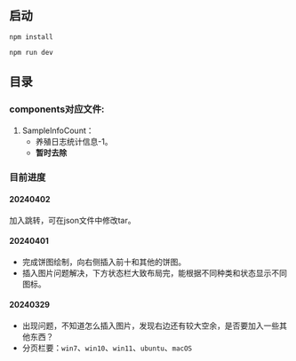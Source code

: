 ## 启动

` npm install `

` npm run dev `

## 目录

### components对应文件: 

1. SampleInfoCount：
   - 养殖日志统计信息-1。
   - **暂时去除**

### 目前进度

#### 20240402

加入跳转，可在json文件中修改tar。

#### 20240401

- 完成饼图绘制，向右侧插入前十和其他的饼图。
- 插入图片问题解决，下方状态栏大致布局完，能根据不同种类和状态显示不同图标。

#### 20240329

- 出现问题，不知道怎么插入图片，发现右边还有较大空余，是否要加入一些其他东西？
- 分页栏要：`win7`、`win10`、`win11`、`ubuntu`、`macOS` 